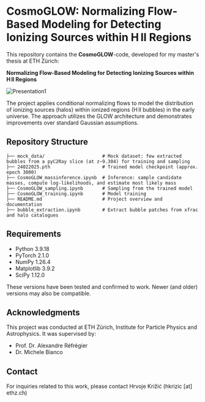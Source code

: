 # CosmoGLOW: Normalizing Flow-Based Modeling for Detecting Ionizing Sources within H II Regions

This repository contains the **CosmoGLOW**-code, developed for my master's thesis at ETH Zürich:

**Normalizing Flow-Based Modeling for Detecting Ionizing Sources within H II Regions**

![Presentation1](https://github.com/user-attachments/assets/5454c9b8-177f-45c0-ad4a-eac9aed247bf)


The project applies conditional normalizing flows to model the distribution of ionizing sources (halos) within ionized regions (H II bubbles) in the early universe. The approach utilizes the GLOW architecture and demonstrates improvements over standard Gaussian assumptions.

## Repository Structure

```
├── mock_data/                     # Mock dataset: few extracted bubbles from a pyC2Ray slice (at z~9.304) for training and sampling
├── 24022025.pth                   # Trained model checkpoint (approx. epoch 3000)
├── CosmoGLOW_massinference.ipynb  # Inference: sample candidate masses, compute log-likelihoods, and estimate most likely mass
├── CosmoGLOW_sampling.ipynb       # Sampling from the trained model
├── CosmoGLOW_training.ipynb       # Model training 
├── README.md                      # Project overview and documentation
├── bubble_extraction.ipynb        # Extract bubble patches from xfrac and halo catalogues
```


## Requirements

- Python 3.9.18
- PyTorch 2.1.0
- NumPy 1.26.4
- Matplotlib 3.9.2
- SciPy 1.12.0

These versions have been tested and confirmed to work. Newer (and older) versions may also be compatible.

## Acknowledgments

This project was conducted at ETH Zürich, Institute for Particle Physics and Astrophysics. It was supervised by:

- Prof. Dr. Alexandre Réfrégier
- Dr. Michele Bianco

## Contact

For inquiries related to this work, please contact Hrvoje Križić (hkrizic [at] ethz.ch)
